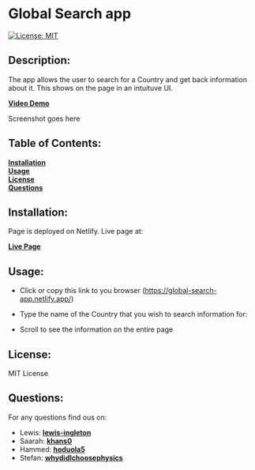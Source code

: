 # Global Search app

[![License: MIT](https://img.shields.io/badge/License-MIT-yellow.svg)](https://opensource.org/licenses/MIT)

## Description:

The app allows the user to search for a Country and get back information about it. This shows on the page in an intuituve UI.

[**Video Demo**]()

Screenshot goes here

## Table of Contents:

**[Installation](#Installation)**</br>
**[Usage](#Usage)**</br>
**[License](#License)**</br>
**[Questions](#Questions)**</br>

## Installation:

Page is deployed on Netlify. Live page at:

[**Live Page**](https://global-search-app.netlify.app/)

## Usage:

- Click or copy this link to you browser (https://global-search-app.netlify.app/)

- Type the name of the Country that you wish to search information for:

- Scroll to see the information on the entire page

## License:

MIT License

## Questions:

For any questions find ous on:

- Lewis: [**lewis-ingleton**](https://github.com/lewis-ingleton)
- Saarah: [**khans0**](https://github.com/khans0)
- Hammed: [**hoduola5**](https://github.com/hoduola5)
- Stefan: [**whydidIchoosephysics**](https://github.com/whydidIchoosephysics)
